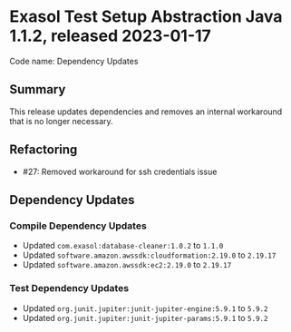 # Exasol Test Setup Abstraction Java 1.1.2, released 2023-01-17

Code name: Dependency Updates

## Summary

This release updates dependencies and removes an internal workaround that is no longer necessary.

## Refactoring

* #27: Removed workaround for ssh credentials issue

## Dependency Updates

### Compile Dependency Updates

* Updated `com.exasol:database-cleaner:1.0.2` to `1.1.0`
* Updated `software.amazon.awssdk:cloudformation:2.19.0` to `2.19.17`
* Updated `software.amazon.awssdk:ec2:2.19.0` to `2.19.17`

### Test Dependency Updates

* Updated `org.junit.jupiter:junit-jupiter-engine:5.9.1` to `5.9.2`
* Updated `org.junit.jupiter:junit-jupiter-params:5.9.1` to `5.9.2`
